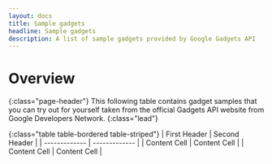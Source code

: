 ```yaml
---
layout: docs
title: Sample gadgets
headline: Sample gadgets
description: A list of sample gadgets provided by Google Gadgets API
---
```


# Overview
{:class="page-header"}
This following table contains gadget samples that you can try out for yourself
taken from the official Gadgets API website from Google Developers Network.
{:class="lead"}


{:class="table table-bordered table-striped"}
| First Header  | Second Header |
| ------------- | ------------- |
| Content Cell  | Content Cell  |
| Content Cell  | Content Cell  |
